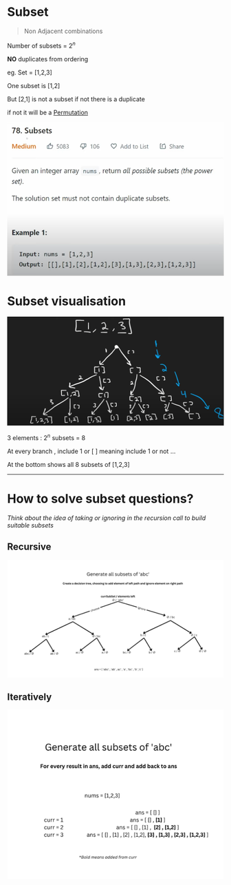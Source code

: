 # Subset

> Non Adjacent combinations
> 

Number of subsets = $2^n$

**NO** duplicates from ordering

eg. Set = [1,2,3] 

One subset is [1,2]

But [2,1] is not a subset if not there is a duplicate 

if not it will be a [Permutation](Permutation%209abf6b45f617493c8312a7b2eb315256.md)

![Untitled](Untitled%2032.png)

# Subset visualisation

![3 elements : $2^n$ subsets = 8 ](Untitled%2033.png)

3 elements : $2^n$ subsets = 8 

At every branch , include 1 or [ ] meaning include 1 or not ...

At the bottom shows all 8 subsets of [1,2,3]

---

# How to solve subset questions?

*Think about the idea of taking or ignoring in the recursion call to build suitable subsets*

## Recursive

![Untitled](Untitled%2034.png)

## Iteratively

![Untitled](Untitled%2035.png)